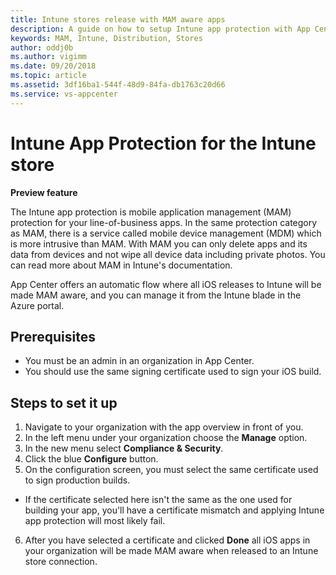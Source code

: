 ```yaml
---
title: Intune stores release with MAM aware apps
description: A guide on how to setup Intune app protection with App Center when publishing your line-of-business apps to the Intune Store. It's an easy way to protect your company data.
keywords: MAM, Intune, Distribution, Stores
author: oddj0b
ms.author: vigimm
ms.date: 09/20/2018
ms.topic: article 
ms.assetid: 3df16ba1-544f-48d9-84fa-db1763c20d66
ms.service: vs-appcenter
---
```


# Intune App Protection for the Intune store

**Preview feature**

The Intune app protection is mobile application management (MAM) protection for your line-of-business apps. In the same protection category as MAM, there is a service called mobile device management (MDM) which is more intrusive than MAM. With MAM you can only delete apps and its data from devices and not wipe all device data including private photos. You can read more about MAM in Intune's documentation.

App Center offers an automatic flow where all iOS releases to Intune will be made MAM aware, and you can manage it from the Intune blade in the Azure portal.

## Prerequisites

* You must be an admin in an organization in App Center.
* You should use the same signing certificate used to sign your iOS build.

## Steps to set it up

1. Navigate to your organization with the app overview in front of you.
2. In the left menu under your organization choose the **Manage** option.
3. In the new menu select **Compliance & Security**.
4. Click the blue **Configure** button.
5. On the configuration screen, you must select the same certificate used to sign production builds.
  * If the certificate selected here isn't the same as the one used for building your app, you'll have a certificate mismatch and applying Intune app protection will most likely fail.
6. After you have selected a certificate and clicked **Done** all iOS apps in your organization will be made MAM aware when released to an Intune store connection.
